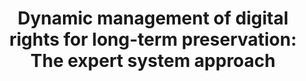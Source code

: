 ---
abstract: null
creators:
- Martin, Frédéric
date: null
document_url: https://services.phaidra.univie.ac.at/api/object/o:294524/download
grand_parent: iPRES
institutions: []
keywords:
- beijing
landing_page_url: https://phaidra.univie.ac.at/o:294524
language: eng
layout: publication
license: CC BY-SA 3.0 AT
notes_url: null
parent: iPRES 2007
presentation_url: null
publication_type: presentation
size: 519747
source_name: iPRES
title: 'Dynamic management of digital rights for long-term preservation: The expert
  system approach'
year: 2007
---